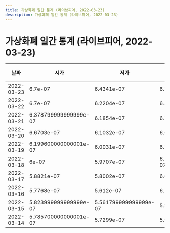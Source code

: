 ```yaml
---
title: 가상화폐 일간 통계 (라이브피어, 2022-03-23)
description: 가상화폐 일간 통계 (라이브피어, 2022-03-23)
---
```


가상화폐 일간 통계 (라이브피어, 2022-03-23)
===

|날짜|시가|저가|고가|종가|비고|
|--|--|--|--|--|--|
|2022-03-23|6.7e-07|6.4341e-07|6.7384e-07|6.7383e-07|    |
|2022-03-22|6.7e-07|6.2204e-07|6.8252e-07|6.7e-07|    |
|2022-03-21|6.378799999999999e-07|6.1854e-07|6.7e-07|6.7e-07|    |
|2022-03-20|6.6703e-07|6.1032e-07|6.6703e-07|6.3594e-07|    |
|2022-03-19|6.199600000000001e-07|6.0031e-07|6.7684e-07|6.6659e-07|    |
|2022-03-18|6e-07|5.9707e-07|6.199600000000001e-07|6.196e-07|    |
|2022-03-17|5.8821e-07|5.8002e-07|6.0001e-07|6e-07|    |
|2022-03-16|5.7768e-07|5.612e-07|6.1773e-07|5.8821e-07|    |
|2022-03-15|5.823999999999999e-07|5.561799999999999e-07|5.9658e-07|5.9546e-07|    |
|2022-03-14|5.785700000000001e-07|5.7299e-07|5.9664e-07|5.823999999999999e-07|    |
